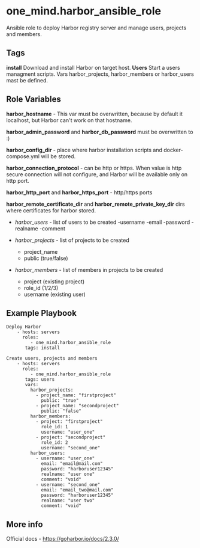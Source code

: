 one_mind.harbor_ansible_role
=========

Ansible role to deploy Harbor registry server and manage users, projects and members.


Tags
--------------
**install**
  Download and install Harbor on target host.
**Users**
  Start a users managment scripts. Vars harbor_projects, harbor_members or harbor_users mast be defined.

Role Variables
--------------
**harbor_hostname** - This var must be overwritten, because by default it localhost, but Harbor can't work on that hostname.

**harbor_admin_password** and **harbor_db_password** must be overwritten to :)

**harbor_config_dir** - place where harbor installation scripts and docker-compose.yml will be stored.

**harbor_connection_protocol** - can be http or https. When value is http secure connection will not configure, and Harbor will be available only on http port.

**harbor_http_port** and **harbor_https_port** - http/https ports

**harbor_remote_certificate_dir** and **harbor_remote_private_key_dir** dirs where certificates for harbor stored.

- *harbor_users* - list of users to be created
   -username
   -email
   -password
   -realname
   -comment

- *harbor_projects* - list of projects to be created
    - project_name 
    - public (true/false)
    
- *harbor_members* - list of members in projects to be created
   - project (existing project)
   - role_id (1/2/3)
   - username (existing user)


Example Playbook
----------------
```
Deploy Harbor
    - hosts: servers
      roles:
         - one_mind.harbor_ansible_role
       tags: install
```

```
Create users, projects and members
    - hosts: servers
      roles:
         - one_mind.harbor_ansible_role
       tags: users
       vars:
         harbor_projects:
           - project_name: "firstproject"
             public: "true"
           - project_name: "secondproject"
             public: "false"
         harbor_members: 
           - project: "firstproject"
             role_id: 1
             username: "user_one"
           - project: "secondproject"
             role_id: 2
             username: "second_one"
         harbor_users:
           - username: "user_one"
             email: "email@mail.com"
             password: "harboruser12345"
             realname: "user one"
             comment: "void"
           - username: "second_one"
             email: "email_two@mail.com"
             password: "harboruser12345"
             realname: "user two"
             comment: "void"
```

More info
----------------
Official docs - https://goharbor.io/docs/2.3.0/
